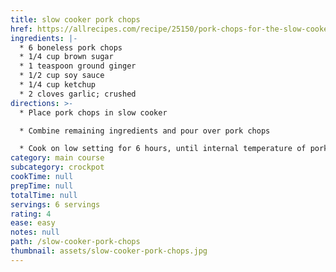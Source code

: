 ```yaml
---
title: slow cooker pork chops
href: https://allrecipes.com/recipe/25150/pork-chops-for-the-slow-cooker/?internalsource=staff%20pick&referringid=1202&referringcontenttype=recipe%20hub
ingredients: |-
  * 6 boneless pork chops
  * 1/4 cup brown sugar
  * 1 teaspoon ground ginger
  * 1/2 cup soy sauce
  * 1/4 cup ketchup
  * 2 cloves garlic; crushed
directions: >-
  * Place pork chops in slow cooker

  * Combine remaining ingredients and pour over pork chops

  * Cook on low setting for 6 hours, until internal temperature of pork has reached 145 degrees f (63 degrees c)
category: main course
subcategory: crockpot
cookTime: null
prepTime: null
totalTime: null
servings: 6 servings
rating: 4
ease: easy
notes: null
path: /slow-cooker-pork-chops
thumbnail: assets/slow-cooker-pork-chops.jpg
---
```

